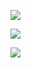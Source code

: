 ![](https://gitee.com/img-host/img-host/raw/master//2021/05/25/1621872466628.svg)

![](https://gitee.com/img-host/img-host/raw/master//2021/05/25/1621873250321.png)

![](https://gitee.com/img-host/img-host/raw/master//2021/05/25/1621875845809.png)